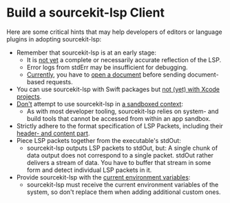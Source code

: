 # Build a sourcekit-lsp Client

Here are some critical hints that may help developers of editors or language plugins in adopting sourcekit-lsp: 

* Remember that sourcekit-lsp is at an early stage:
    * It is [not yet]((https://forums.swift.org/t/what-does-sourcekit-lsp-support/54424)) a complete or necessarily accurate reflection of the LSP.
    * Error logs from stdErr may be insufficient for debugging.
    * [Currently](https://github.com/apple/sourcekit-lsp/issues/529), you have to [open a document](https://microsoft.github.io/language-server-protocol/specifications/lsp/3.17/specification/#textDocument_didOpen) before sending document-based requests.
* You can use sourcekit-lsp with Swift packages but [not (yet) with Xcode projects](https://forums.swift.org/t/xcode-project-support/20927). 
* [Don't](https://forums.swift.org/t/how-do-you-build-a-sandboxed-editor-that-uses-sourcekit-lsp/40906) attempt to use sourcekit-lsp in [a sandboxed context](https://developer.apple.com/documentation/xcode/configuring-the-macos-app-sandbox):
    * As with most developer tooling, sourcekit-lsp relies on system- and build tools that cannot be accessed from within an app sandbox.
* Strictly adhere to the format specification of LSP Packets, including their [header- and content part](https://microsoft.github.io/language-server-protocol/specifications/lsp/3.17/specification/#headerPart).
* Piece LSP packets together from the executable's stdOut:
    * sourcekit-lsp outputs LSP packets to stdOut, but: A single chunk of data output does not correspond to a single packet. stdOut rather delivers a stream of data. You have to buffer that stream in some form and detect individual LSP packets in it.
* Provide sourcekit-lsp with the [current environment variables](https://forums.swift.org/t/making-a-sourcekit-lsp-client-find-references-fails-solved/57426):
    * sourcekit-lsp must receive the current environment variables of the system, so don't replace them when adding additional custom ones.

